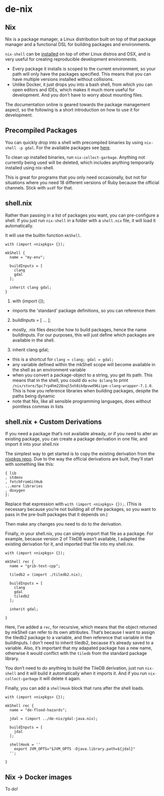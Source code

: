 # de-nix

## Nix
Nix is a package manager, a Linux distribution built on top of that package manager and a functional DSL for building packages and environments.

`nix-shell` can be [installed](https://nixos.org/download.html) on top of other Linux distros and OSX, and is very useful for creating reproducible development environments.
- Every package it installs is scoped to the current environment, so your path will only have the packages specified. This means that you can have multiple versions installed without collisions.
- Unlike Docker, it just drops you into a bash shell, from which you can open editors and IDEs, which makes it much more useful for development. And you don’t have to worry about mounting files.

The documentation online is geared towards the package management aspect, so the following is a short introduction on how to use it for development.

## Precompiled Packages
You can quickly drop into a shell with precompiled binaries by using `nix-shell -p gdal`. For the available packages see [here](https://nixos.org/nixos/packages.html?channel=nixos-20.03).

To clean up installed binaries, run `nix-collect-garbage`. Anything not currently being used will be deleted, which includes anything temporarily installed using nix-shell.

This is great for programs that you only need occasionally, but not for situations where you need 18 different versions of Ruby because the official channels. Stick with `asdf` for that.

## shell.nix
Rather than passing in a list of packages you want, you can pre-configure a shell. If you just run `nix-shell` in a folder with a `shell.nix` file, it will load it automatically.

It will use the builtin function `mkShell`.
```
with (import <nixpkgs> {});

mkShell {
  name = "my-env";

  buildInputs = [
    clang
    gdal
  ];

  inherit clang gdal;
}
```
1. with (import <nixpkgs> {});
- imports the 'standard' package definitions, so you can reference them

2. buildInputs = [ ... ];
- mostly, .nix files describe how to build packages, hence the name buildInputs. For our purposes, this will just define which packages are available in the shell.

3. inherit clang gdal;
- this is a shortcut for `clang = clang; gdal = gdal;`
- any variable defined within the mkShell scope will become available in the shell as an environment variable
- when you convert a package-object to a string, you get its path. This means that in the shell, you could do `echo $clang` to print `/nix/store/5pc7rp4hm228nql5xh8ik0pvwd96iipm-clang-wrapper-7.1.0`. This is how you reference libraries when building packages, despite the paths being dynamic
- note that Nix, like all sensible programming languages, does without pointless commas in lists

## shell.nix + Custom Derivations
If you need a package that’s not available already, or if you need to alter an existing package, you can create a package derivation in one file, and import it into your shell.nix

The simplest way to get started is to copy the existing derivation from the [nixpkgs repo](https://github.com/NixOS/nixpkgs). Due to the way the official derivations are built, they’ll start with something like this:
```
{ lib
, stdenv
, fetchFromGitHub
...more libraries
, doxygen
}:
```
Replace that expression with `with (import <nixpkgs> {});`. (This is necessary because you’re not building all of the packages, so you want to pass in the pre-built packages that it depends on.)

Then make any changes you need to do to the derivation.

Finally, in your shell.nix, you can simply import that file as a package. For example, because version 2 of TileDB wasn’t available, I adapted the existing derivation for it, and imported that file into my shell.nix.
```
with (import <nixpkgs> {});

mkShell rec {
  name = "grib-test-cpp";

  tiledb2 = (import ./tiledb2.nix);

  buildInputs = [
    clang
    gdal
    tiledb2
  ];

  inherit gdal;

}
```
Here, I’ve added a `rec`, for recursive, which means that the object returned by mkShell can refer to its own attributes. That’s because I want to assign the tiledb2 package to a variable, and then reference that variable in the buildInputs. I don’t need to inherit tiledb2, because it’s already saved to a variable. Also, it’s important that my adapated package has a new name, otherwise it would conflict with the `tiledb` from the standard package library.

You don’t need to do anything to build the TileDB derivation, just run `nix-shell` and it will build it automatically when it imports it. And if you run `nix-collect-garbage` it will delete it again.

Finally, you can add a `shellHook` block that runs after the shell loads.
```
with (import <nixpkgs> {});

mkShell rec {
  name = "de-flood-hazards";

  jdal = (import ../de-nix/gdal-java.nix);

  buildInputs = [
    jdal
  ];

  shellHook = ''
    export JVM_OPTS="$JVM_OPTS -Djava.library.path=${jdal}"
  '';

}
```


## Nix -> Docker images
To do!
